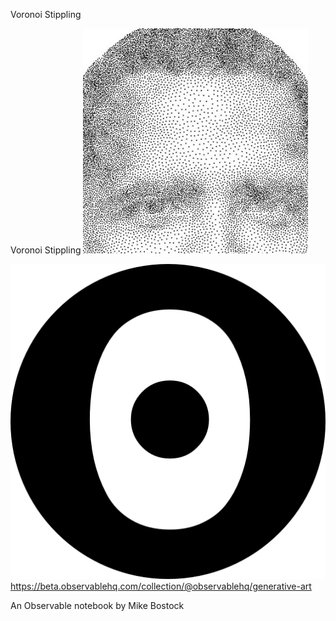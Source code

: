 Voronoi Stippling

Voronoi Stippling
![](../_resources/599d62280d7a352ac6c6ee09e8a9a3be.png)

![](../_resources/8da7694f0cf99d33c6408471b2ffb950.png)https://beta.observablehq.com/collection/@observablehq/generative-art

An Observable notebook by Mike Bostock